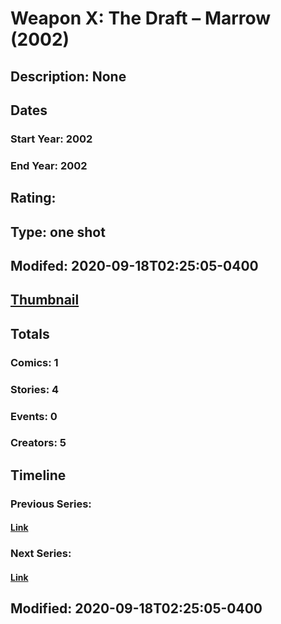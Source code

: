 # Weapon X: The Draft – Marrow (2002)
## Description: None
## Dates
### Start Year: 2002
### End Year: 2002
## Rating: 
## Type: one shot
## Modifed: 2020-09-18T02:25:05-0400
## [Thumbnail](http://i.annihil.us/u/prod/marvel/i/mg/6/a0/5a8713bd974d2.jpg)
## Totals
### Comics: 1
### Stories: 4
### Events: 0
### Creators: 5
## Timeline
### Previous Series: 
#### [Link]()
### Next Series: 
#### [Link]()
## Modified: 2020-09-18T02:25:05-0400